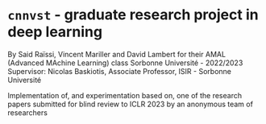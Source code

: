# ``cnnvst`` - graduate research project in deep learning 
By Said Raïssi, Vincent Mariller and David Lambert for their AMAL (Advanced MAchine Learning) class
Sorbonne Université - 2022/2023
Supervisor: Nicolas Baskiotis, Associate Professor, ISIR - Sorbonne Université

Implementation of, and experimentation based on, one of the research papers submitted for blind review to ICLR 2023 by an anonymous team of researchers
